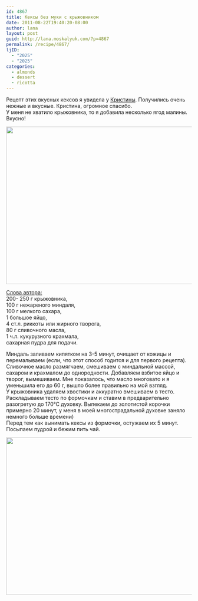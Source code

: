 ```yaml
---
id: 4867
title: Кексы без муки с крыжовником
date: 2011-08-22T19:40:20-08:00
author: lana
layout: post
guid: http://lana.moskalyuk.com/?p=4867
permalink: /recipe/4867/
ljID:
  - "2025"
  - "2025"
categories:
  - almonds
  - dessert
  - ricotta
---
```

Рецепт этих вкусных кексов я увидела у [Кристины](http://luckycook.livejournal.com/23682.html?view=476802#t476802). Получились очень нежные и вкусные. Кристина, огромное спасибо.  
У меня не хватило крыжовника, то я добавила несколько ягод малины. Вкусно!

<img loading="lazy" class="alignnone" title="financiers" src="http://farm7.static.flickr.com/6089/6071961614_54efc3187e_z.jpg" alt="" width="640" height="427" /> 

[Слова автора:](http://luckycook.livejournal.com/23682.html?view=476802#t476802)  
200- 250 г крыжовника,  
100 г нежареного миндаля,  
100 г мелкого сахара,  
1 большое яйцо,  
4 ст.л. риккоты или жирного творога,  
80 г сливочного масла,  
1 ч.л. кукурузного крахмала,  
сахарная пудра для подачи.

Миндаль заливаем кипятком на 3-5 минут, очищает от кожицы и перемалываем (если, что этот способ годится и для первого рецепта). Сливочное масло размягчаем, смешиваем с миндальной массой, сахаром и крахмалом до однородности. Добавляем взбитое яйцо и творог, вымешиваем. Мне показалось, что масло многовато и я уменьшила его до 60 г, вышло более правильно на мой взгляд.  
У крыжовника удаляем хвостики и аккуратно вмешиваем в тесто. Раскладываем тесто по формочкам и ставим в предварительно разогретую до 170°С духовку. Выпекаем до золотистой корочки примерно 20 минут, у меня в моей многострадальной духовке заняло немного больше времени)  
Перед тем как вынимать кексы из формочки, остужаем их 5 минут. Посыпаем пудрой и бежим пить чай.

<img loading="lazy" class="alignnone" title="financiers" src="http://farm7.static.flickr.com/6195/6071960182_d311347fbb_z.jpg" alt="" width="640" height="427" />